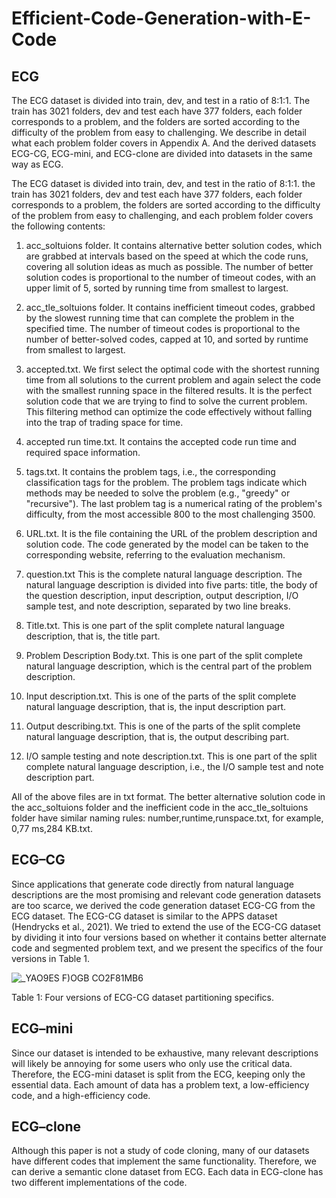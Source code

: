 # Efficient-Code-Generation-with-E-Code

## ECG
  The ECG dataset is divided into train, dev, and test in a ratio of 8:1:1. The train has 3021 folders, dev and test each have 377 folders, each folder corresponds to a problem, and the folders are sorted according to the difficulty of the problem from easy to challenging. We describe in detail what each problem folder covers in Appendix A. And the derived datasets ECG-CG, ECG-mini, and ECG-clone are divided into datasets in the same way as ECG.

The ECG dataset is divided into train, dev, and test in the ratio of 8:1:1. the train has 3021 folders, dev and test each have 377 folders, each folder corresponds to a problem, the folders are sorted according to the difficulty of the problem from easy to challenging, and each problem folder covers the following contents:

1.	acc_soltuions folder. It contains alternative better solution codes, which are grabbed at intervals based on the speed at which the code runs, covering all solution ideas as much as possible. The number of better solution codes is proportional to the number of timeout codes, with an upper limit of 5, sorted by running time from smallest to largest.

2.	acc_tle_soltuions folder. It contains inefficient timeout codes, grabbed by the slowest running time that can complete the problem in the specified time. The number of timeout codes is proportional to the number of better-solved codes, capped at 10, and sorted by runtime from smallest to largest.

3.	accepted.txt. We first select the optimal code with the shortest running time from all solutions to the current problem and again select the code with the smallest running space in the filtered results. It is the perfect solution code that we are trying to find to solve the current problem. This filtering method can optimize the code effectively without falling into the trap of trading space for time.

4.	accepted run time.txt. It contains the accepted code run time and required space information.

5.	tags.txt. It contains the problem tags, i.e., the corresponding classification tags for the problem. The problem tags indicate which methods may be needed to solve the problem (e.g., "greedy" or "recursive"). The last problem tag is a numerical rating of the problem's difficulty, from the most accessible 800 to the most challenging 3500.

6.	URL.txt. It is the file containing the URL of the problem description and solution code. The code generated by the model can be taken to the corresponding website, referring to the evaluation mechanism.

7.	question.txt This is the complete natural language description. The natural language description is divided into five parts: title, the body of the question description, input description, output description, I/O sample test, and note description, separated by two line breaks.

8.	Title.txt. This is one part of the split complete natural language description, that is, the title part.

9.	Problem Description Body.txt. This is one part of the split complete natural language description, which is the central part of the problem description.

10.	Input description.txt. This is one of the parts of the split complete natural language description, that is, the input description part.

11.	Output describing.txt. This is one of the parts of the split complete natural language description, that is, the output describing part.

12.	I/O sample testing and note description.txt. This is one part of the split complete natural language description, i.e., the I/O sample test and note description part.

All of the above files are in txt format. The better alternative solution code in the acc_soltuions folder and the inefficient code in the acc_tle_soltuions folder have similar naming rules: number,runtime,runspace.txt, for example, 0,77 ms,284 KB.txt.


## ECG–CG
  Since applications that generate code directly from natural language descriptions are the most promising and relevant code generation datasets are too scarce, we derived the code generation dataset ECG-CG from the ECG dataset. The ECG-CG dataset is similar to the APPS dataset (Hendrycks et al., 2021). We tried to extend the use of the ECG-CG dataset by dividing it into four versions based on whether it contains better alternate code and segmented problem text, and we present the specifics of the four versions in Table 1.

![_YAO9ES F)OGB CO2F81MB6](https://user-images.githubusercontent.com/95161813/175928204-82468069-36c2-4272-b4ee-b943756287e7.png)

Table 1: Four versions of ECG-CG dataset partitioning specifics.


## ECG–mini
  Since our dataset is intended to be exhaustive, many relevant descriptions will likely be annoying for some users who only use the critical data. Therefore, the ECG-mini dataset is split from the ECG, keeping only the essential data. Each amount of data has a problem text, a low-efficiency code, and a high-efficiency code.
  
 
## ECG–clone
  Although this paper is not a study of code cloning, many of our datasets have different codes that implement the same functionality. Therefore, we can derive a semantic clone dataset from ECG. Each data in ECG-clone has two different implementations of the code.












